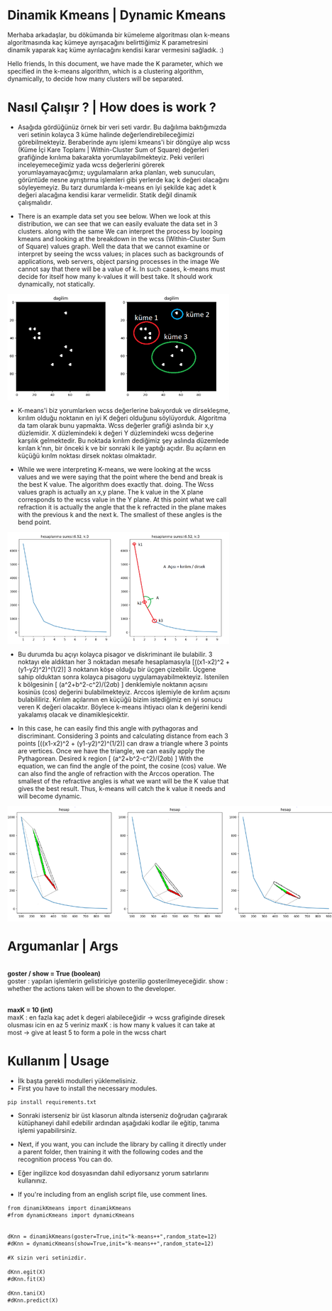 # Dinamik Kmeans | Dynamic Kmeans
   Merhaba arkadaşlar, bu dökümanda bir kümeleme algoritması olan k-means algoritmasında kaç kümeye ayrışacağını belirttiğimiz K parametresini dinamik yaparak kaç küme ayrılacağını kendisi karar vermesini sağladık. :)
   
   Hello friends, In this document, we have made the K parameter, which we specified in the k-means algorithm, which is a clustering algorithm, dynamically, to 
decide how many clusters will be separated.

# Nasıl Çalışır ? | How does is work ?

* Asağıda gördüğünüz örnek bir veri seti vardır. Bu dağılıma baktığımızda veri setinin kolayca 3 küme halinde değerlendirebileceğimizi görebilmekteyiz. Beraberinde aynı
işlemi kmeans'i bir döngüye alıp wcss (Küme İçi Kare Toplamı | Within-Cluster Sum of Square) değerleri grafiğinde kırılıma bakarakta yorumlayabilmekteyiz. Peki  verileri
inceleyemeceğimiz yada wcss değerlerini görerek yorumlayamayacğımız; uygulamaların arka planları, web sunucuları, görüntüde nesne ayrıştırma işlemleri gibi yerlerde kaç
k değeri olacağını söyleyemeyiz. Bu tarz durumlarda k-means en iyi şekilde kaç adet k değeri alacağına kendisi karar vermelidir. Statik değil dinamik çalışmalıdır.

   
* There is an example data set you see below. When we look at this distribution, we can see that we can easily evaluate the data set in 3 clusters.
along with the same We can interpret the process by looping kmeans and looking at the breakdown in the wcss (Within-Cluster Sum of Square) values graph. Well the
data that we cannot examine or interpret by seeing the wcss values; in places such as backgrounds of applications, web servers, object parsing processes in the 
image We cannot say that there will be a value of k. In such cases, k-means must decide for itself how many k-values ​​it will best take. It should work 
dynamically, not statically.

<div style="display:flex;">
<img src="https://raw.githubusercontent.com/umutkaanbaser/dinamikkmeans/main/resimler/Dagilim.PNG" width="250" title="veri seti dağılımı"/>
<img src="https://raw.githubusercontent.com/umutkaanbaser/dinamikkmeans/main/resimler/dagilimKume.png" width="250" title="veri seti dağılımı kümelenmesi"/>
</div>

* K-means'i biz yorumlarken wcss değerlerine bakıyorduk ve dirsekleşme, kırılım olduğu noktanın en iyi K değeri olduğunu söylüyorduk. Algoritma da tam olarak bunu 
yapmakta. Wcss değerler grafiği aslında bir x,y düzlemidir. X düzlemindeki k değeri Y düzlemindeki wcss değerine karşılık gelmektedir. Bu noktada kırılım dediğimiz şey 
aslında düzemlede kırılan k'nın, bir önceki k ve bir sonraki k ile yaptığı açıdır. Bu açıların en küçüğü kırılm noktası dirsek noktası olmaktadır.

* While we were interpreting K-means, we were looking at the wcss values and we were saying that the point where the bend and break is the best K value. The algorithm
does exactly that. doing. The Wcss values graph is actually an x,y plane. The k value in the X plane corresponds to the wcss value in the Y plane. At this point
what we call refraction it is actually the angle that the k refracted in the plane makes with the previous k and the next k. The smallest of these angles is the 
bend point.

<div style="display:flex;width:100%;">
<img src="https://raw.githubusercontent.com/umutkaanbaser/dinamikkmeans/main/resimler/wCSS.png" width="250" title="wcss grafiği"/>
<img src="https://raw.githubusercontent.com/umutkaanbaser/dinamikkmeans/main/resimler/wcssKirilim.png" width="250" title="wcss grafiği kırılım"/>
</div>

* Bu durumda bu açıyı kolayca pisagor ve diskriminant ile bulabilir. 3 noktayı ele aldıktan her 3 noktadan mesafe hesaplamasıyla [((x1-x2)^2 + (y1-y2)^2)^(1/2)] 3 noktanın köşe olduğu bir üçgen çizebilir. Üçgene sahip olduktan sonra kolayca pisagoru uygulamayabilmekteyiz. Istenilen k bölgesinin [ (a^2+b^2-c^2)/(2*a*b) ] 
denklemiyle noktanın açısını kosinüs (cos) değerini bulabilmekteyiz. Arccos işlemiyle de kırılım açısını bulabililiriz. Kırılım açılarının en küçüğü bizim istediğimiz 
en iyi sonucu veren K değeri olacaktır. Böylece k-means ihtiyacı olan k değerini kendi yakalamış olacak ve dinamikleşicektir.

* In this case, he can easily find this angle with pythagoras and discriminant. Considering 3 points and calculating distance from each 3 points
[((x1-x2)^2 + (y1-y2)^2)^(1/2)] can draw a triangle where 3 points are vertices. Once we have the triangle, we can easily apply the Pythagorean. Desired k region 
[ (a^2+b^2-c^2)/(2*a*b) ] With the equation, we can find the angle of the point, the cosine (cos) value. We can also find the angle of refraction with the Arccos
operation. The smallest of the refractive angles is what we want will be the K value that gives the best result. Thus, k-means will catch the k value it needs and
will become dynamic.

<div style="display:flex;">
<img src="https://raw.githubusercontent.com/umutkaanbaser/dinamikkmeans/main/resimler/aci1.png" width="250" title="wcss'in içindeki üçgen"/>
<img src="https://github.com/umutkaanbaser/dinamikkmeans/blob/main/resimler/aci2.png" width="250" title="wcss'in içindeki üçgen"/>
<img src="https://github.com/umutkaanbaser/dinamikkmeans/blob/main/resimler/aci3.png" width="250" title="wcss'in içindeki üçgen"/>
</div>

# Argumanlar | Args
<br> **goster / show = True (boolean)** <br/>
goster : yapılan işlemlerin gelistiriciye gosterilip gosterilmeyeceğidir.
show : whether the actions taken will be shown to the developer.

<br> **maxK = 10 (int)** <br/>
maxK : en fazla kaç adet k degeri alabileceğidir -> wcss grafiginde diresek olusması icin en az 5 veriniz
maxK : is how many k values it can take at most -> give at least 5 to form a pole in the wcss chart

# Kullanım | Usage

* İlk başta gerekli modulleri yüklemelisiniz.
* First you have to install the necessary modules.
```
pip install requirements.txt
```
* Sonraki isterseniz bir üst klasorun altında isterseniz doğrudan çağırarak kütüphaneyi dahil edebilir ardından aşağıdaki kodlar ile eğitip, tanıma işlemi
yapabilirsiniz.

* Next, if you want, you can include the library by calling it directly under a parent folder, then training it with the following codes and the recognition process
You can do.

* Eğer ingilizce kod dosyasından dahil ediyorsanız yorum satırlarını kullanınız.
* If you're including from an english script file, use comment lines.
```
from dinamikKmeans import dinamikKmeans
#from dynamicKmeans import dynamicKmeans


dKnn = dinamikKmeans(goster=True,init="k-means++",random_state=12) 
#dKnn = dynamicKmeans(show=True,init="k-means++",random_state=12) 

#X sizin veri setinizdir.

dKnn.egit(X)
#dKnn.fit(X)

dKnn.tani(X)
#dKnn.predict(X)
```
